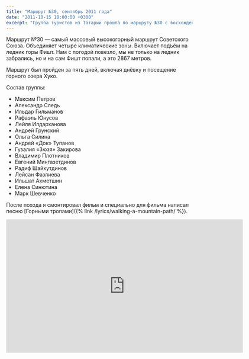 ```yaml
---
title: "Маршрут №30, сентябрь 2011 года"
date: "2011-10-15 18:00:00 +0300"
excerpt: "Группа туристов из Татарии прошла по маршруту №30 с восхождением на Фишт в сентябре 2011 года."
---
```


Маршрут №30&nbsp;&mdash; самый массовый высокогорный маршрут Советского Союза. Объединяет четыре климатические зоны.
Включает подъём на ледник горы Фишт. Нам с погодой повезло, мы не только на ледник забрались, но и на сам Фишт попали, а это 2867 метров.

Маршрут был пройден за пять дней, включая днёвку и посещение горного озера Хуко.

Состав группы:

* Максим Петров
* Александр Следь
* Ильдар Гильманов
* Рафаэль Юнусов
* Лейля Илдарханова
* Андрей Грунский
* Ольга Силина
* Андрей &laquo;Док&raquo; Тупанов
* Гузалия &laquo;Зюзя&raquo; Закирова
* Владимир Плотников
* Евгений Мингазетдинов
* Радиф Шайхутдинов
* Лейсан Фазлиева
* Ильшат Ахметшин
* Елена Синютина
* Марк Шевченко

После похода я смонтировал фильм и специально для фильма написал песню [Горными тропами]({% link /lyrics/walking-a-mountain-path/ %}).

<div class="video-wrapper">
  <iframe src="https://vk.com/video_ext.php?oid=746350732&id=456239025&hd=1" width="640" height="360" allow="autoplay; encrypted-media; fullscreen; picture-in-picture;" frameborder="0" allowfullscreen></iframe>
</div>
